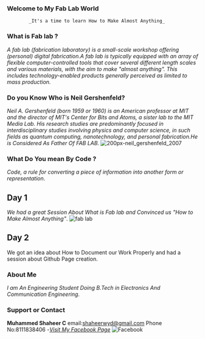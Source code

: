 ###                                          Welcome to My Fab Lab World

            _It's a time to learn How to Make Almost Anything_


### What is Fab lab ?
_A fab lab (fabrication laboratory) is a small-scale workshop offering (personal) digital fabrication.A fab lab is typically equipped with an array of flexible computer-controlled tools that cover several different length scales and various materials, with the aim to make "almost anything". This includes technology-enabled products generally perceived as limited to mass production._
### Do you Know Who is  Neil Gershenfeld?
_Neil A. Gershenfeld (born 1959 or 1960) is an American professor at MIT and the director of MIT's Center for Bits and Atoms, a sister lab to the MIT Media Lab. His research studies are predominantly focused in interdisciplinary studies involving physics and computer science, in such fields as quantum computing, nanotechnology, and personal fabrication.He is Considered As Father Of FAB LAB._
![200px-neil_gershenfeld_2007](https://user-images.githubusercontent.com/30692774/28935753-2f5e0fc2-78a3-11e7-95d1-4183b256a833.jpg)

### What Do You mean By Code ?
_Code, a rule for converting a piece of information into another form or representation_.

## Day 1
_We had a great Session About What is Fab lab and Convinced us "How to Make Almost Anything"_.
![fab lab](https://user-images.githubusercontent.com/30692774/28934103-4cb9ab5e-789d-11e7-9e01-2a1906641b1f.jpg)
## Day 2
We got an idea about How to Document our Work Properly and had a session about Github Page creation.


### About Me
_I am An Engineering Student Doing B.Tech in Electronics And Communication Engineering_.
### Support or Contact
**Muhammed Shaheer C**
email:shaheerwyd@gmail.com
Phone No:8111838406
-[_Visit My Facebook Page_](https://www.facebook.com/shaheerkbd/)
![Facebook](https://user-images.githubusercontent.com/30692774/28934974-81f668b8-78a0-11e7-91bd-af9cde43d8be.jpg)

